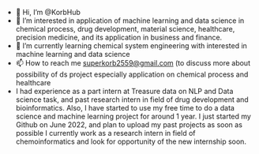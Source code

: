 - 👋 Hi, I’m @KorbHub
- 👀 I’m interested in application of machine learning and data science in chemical process, drug development, material science, healthcare, precision medicine, and its application in business and finance. 
- 🌱 I’m currently learning chemical system engineering with interested in machine learning and data science 
- 📫 How to reach me  superkorb2559@gmail.com (to discuss more about possibility of ds project especially application on chemical process and healthcare 
- I had experience as a part intern at Treasure data on NLP and Data science task, and past research intern in field of drug development and bioinformatics. Also, I have started to use my free time to do a data science and machine learning project for around 1 year. I just started my Github on June 2022, and plan to upload my past projects as soon as possible 
  I currently work as a research intern in field of chemoinformatics and look for opportunity of the new internship soon.

<!---
KorbHub/KorbHub is a ✨ special ✨ repository because its `README.md` (this file) appears on your GitHub profile.
You can click the Preview link to take a look at your changes.
--->
